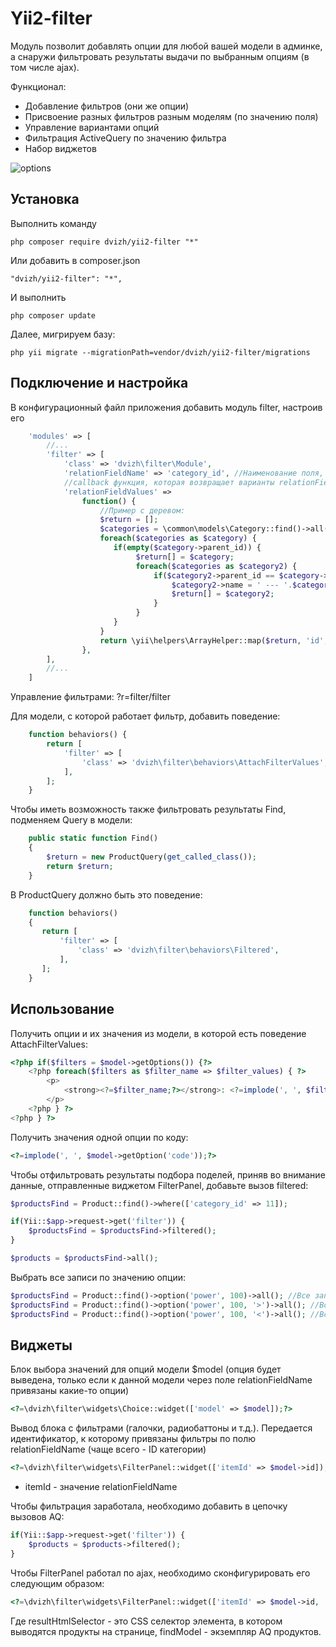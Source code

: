 Yii2-filter
==========

Модуль позволит добавлять опции для любой вашей модели в админке, а снаружи фильтровать результаты выдачи по выбранным опциям (в том числе ajax).

Функционал:

* Добавление фильтров (они же опции)
* Присвоение разных фильтров разным моделям (по значению поля)
* Управление вариантами опций
* Фильтрация ActiveQuery по значению фильтра
* Набор виджетов

![options](https://cloud.githubusercontent.com/assets/8104605/15528166/cfe6a88c-225a-11e6-8667-133de2da2dbe.png)

Установка
---------------------------------
Выполнить команду

```
php composer require dvizh/yii2-filter "*"
```

Или добавить в composer.json

```
"dvizh/yii2-filter": "*",
```

И выполнить

```
php composer update
```

Далее, мигрируем базу:

```
php yii migrate --migrationPath=vendor/dvizh/yii2-filter/migrations
```

Подключение и настройка
---------------------------------
В конфигурационный файл приложения добавить модуль filter, настроив его

```php
    'modules' => [
        //...
        'filter' => [
            'class' => 'dvizh\filter\Module',
            'relationFieldName' => 'category_id', //Наименование поля, по значению которого будут привязыватья опции
            //callback функция, которая возвращает варианты relationFieldName
            'relationFieldValues' =>
                function() {
                    //Пример с деревом:
                    $return = [];
                    $categories = \common\models\Category::find()->all();
                    foreach($categories as $category) {
                       if(empty($category->parent_id)) {
                            $return[] = $category;
                            foreach($categories as $category2) {
                                if($category2->parent_id == $category->id) {
                                    $category2->name = ' --- '.$category2->name;
                                    $return[] = $category2;
                                }
                            }
                       }
                    }
                    return \yii\helpers\ArrayHelper::map($return, 'id', 'name');
                },
        ],
        //...
    ]
```

Управление фильтрами: ?r=filter/filter

Для модели, с которой работает фильтр, добавить поведение:

```php
    function behaviors() {
        return [
            'filter' => [
                'class' => 'dvizh\filter\behaviors\AttachFilterValues',
            ],
        ];
    }
```

Чтобы иметь возможность также фильтровать результаты Find, подменяем Query в модели:

```php
    public static function Find()
    {
        $return = new ProductQuery(get_called_class());
        return $return;
    }
```

В ProductQuery должно быть это поведение:

```php
    function behaviors()
    {
       return [
           'filter' => [
               'class' => 'dvizh\filter\behaviors\Filtered',
           ],
       ];
    }
```

Использование
---------------------------------
Получить опции и их значения из модели, в которой есть поведение AttachFilterValues:
```php
<?php if($filters = $model->getOptions()) {?>
    <?php foreach($filters as $filter_name => $filter_values) { ?>
        <p>
            <strong><?=$filter_name;?></strong>: <?=implode(', ', $filter_values);?>
        </p>
    <?php } ?> 
<?php } ?>
```

Получить значения одной опции по коду:
```php
<?=implode(', ', $model->getOption('code'));?>
```

Чтобы отфильтровать результаты подбора поделей, приняв во внимание данные, отправленные виджетом FilterPanel, добавьте вызов filtered:

```php
$productsFind = Product::find()->where(['category_id' => 11]);

if(Yii::$app->request->get('filter')) {
    $productsFind = $productsFind->filtered();
}

$products = $productsFind->all();
```

Выбрать все записи по значению опции:

```php
$productsFind = Product::find()->option('power', 100)->all(); //Все записи с power=100
$productsFind = Product::find()->option('power', 100, '>')->all(); //Все записи с power>100
$productsFind = Product::find()->option('power', 100, '<')->all(); //Все записи с power<100
```

Виджеты
---------------------------------

Блок выбора значений для опций модели $model (опция будет выведена, только если к данной модели через поле relationFieldName привязаны какие-то опции)

```php
<?=\dvizh\filter\widgets\Choice::widget(['model' => $model]);?>
```

Вывод блока с фильтрами (галочки, радиобаттоны и т.д.). Передается идентификатор, к которому привязаны фильтры по полю relationFieldName (чаще всего - ID категории)

```php
<?=\dvizh\filter\widgets\FilterPanel::widget(['itemId' => $model->id]);?>
```
* itemId - значение relationFieldName

Чтобы фильтрация заработала, необходимо добавить в цепочку вызовов AQ:

```php
if(Yii::$app->request->get('filter')) {
    $products = $products->filtered();
}
```

Чтобы FilterPanel работал по ajax, необходимо сконфигурировать его следующим образом:

```php
<?=\dvizh\filter\widgets\FilterPanel::widget(['itemId' => $model->id, 'findModel' => $query, 'ajaxLoad' => true, 'resultHtmlSelector' => '#productsList']);
```

Где resultHtmlSelector - это CSS селектор элемента, в котором выводятся продукты на странице, findModel - экземпляр AQ продуктов.